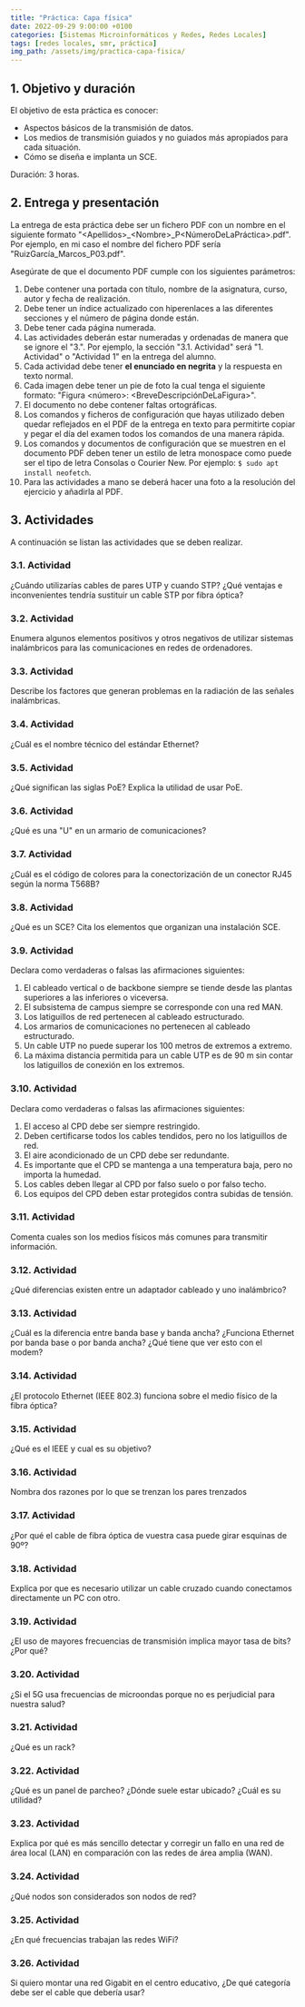 ```yaml
---
title: "Práctica: Capa física"
date: 2022-09-29 9:00:00 +0100
categories: [Sistemas Microinformáticos y Redes, Redes Locales]
tags: [redes locales, smr, práctica]
img_path: /assets/img/practica-capa-fisica/
---
```


## 1. Objetivo y duración

El objetivo de esta práctica es conocer:

- Aspectos básicos de la transmisión de datos.
- Los medios de transmisión guiados y no guiados más apropiados para cada situación.
- Cómo se diseña e implanta un SCE.

Duración: 3 horas.

## 2. Entrega y presentación

La entrega de esta práctica debe ser un fichero PDF con un nombre en el siguiente formato "\<Apellidos\>_\<Nombre\>_P\<NúmeroDeLaPráctica\>.pdf". Por ejemplo, en mi caso el nombre del fichero PDF sería "RuizGarcía_Marcos_P03.pdf".

Asegúrate de que el documento PDF cumple con los siguientes parámetros:

1. Debe contener una portada con título, nombre de la asignatura, curso, autor y fecha de realización.
2. Debe tener un índice actualizado con hiperenlaces a las diferentes secciones y el número de página donde están.
3. Debe tener cada página numerada.
4. Las actividades deberán estar numeradas y ordenadas de manera que se ignore el "3.". Por ejemplo, la sección "3.1. Actividad" será "1. Actividad" o "Actividad 1" en la entrega del alumno.
5. Cada actividad debe tener **el enunciado en negrita** y la respuesta en texto normal.
6. Cada imagen debe tener un pie de foto la cual tenga el siguiente formato: "Figura \<número\>: \<BreveDescripciónDeLaFigura\>".
7. El documento no debe contener faltas ortográficas.
8. Los comandos y ficheros de configuración que hayas utilizado deben quedar reflejados en el PDF de la entrega en texto para permitirte copiar y pegar el día del examen todos los comandos de una manera rápida.
9. Los comandos y documentos de configuración que se muestren en el documento PDF deben tener un estilo de letra monospace como puede ser el tipo de letra Consolas o Courier New. Por ejemplo: `$ sudo apt install neofetch`.
10. Para las actividades a mano se deberá hacer una foto a la resolución del ejercicio y añadirla al PDF. 

## 3. Actividades

A continuación se listan las actividades que se deben realizar.

### 3.1. Actividad
¿Cuándo utilizarías cables de pares UTP y cuando STP? ¿Qué ventajas e inconvenientes tendría sustituir un cable STP por fibra óptica?

### 3.2. Actividad
Enumera algunos elementos positivos y otros negativos de utilizar sistemas inalámbricos para las comunicaciones en redes de ordenadores.

### 3.3. Actividad
Describe los factores que generan problemas en la radiación de las señales inalámbricas.

### 3.4. Actividad

¿Cuál es el nombre técnico del estándar Ethernet?

### 3.5. Actividad

¿Qué significan las siglas PoE? Explica la utilidad de usar PoE.

### 3.6. Actividad
¿Qué es una "U" en un armario de comunicaciones?

### 3.7. Actividad
¿Cuál es el código de colores para la conectorización de un conector RJ45 según la norma T568B?

### 3.8. Actividad

¿Qué es un SCE? Cita los elementos que organizan una instalación SCE.

### 3.9. Actividad
Declara como verdaderas o falsas las afirmaciones siguientes:

1. El cableado vertical o de backbone siempre se tiende desde las plantas superiores a las inferiores o viceversa.
2. El subsistema de campus siempre se corresponde con una red MAN.
3. Los latiguillos de red pertenecen al cableado estructurado.
4. Los armarios de comunicaciones no pertenecen al cableado estructurado.
5. Un cable UTP no puede superar los 100 metros de extremos a extremo.
6. La máxima distancia permitida para un cable UTP es de 90 m sin contar los latiguillos de conexión en los extremos.

### 3.10. Actividad
Declara como verdaderas o falsas las afirmaciones siguientes:
1. El acceso al CPD debe ser siempre restringido.
2. Deben certificarse todos los cables tendidos, pero no los latiguillos de red.
3. El aire acondicionado de un CPD debe ser redundante.
4. Es importante que el CPD se mantenga a una temperatura baja, pero no importa la humedad.
5. Los cables deben llegar al CPD por falso suelo o por falso techo.
6. Los equipos del CPD deben estar protegidos contra subidas de tensión.

### 3.11. Actividad

Comenta cuales son los medios físicos más comunes para transmitir información.

### 3.12. Actividad

¿Qué diferencias existen entre un adaptador cableado y uno inalámbrico?

### 3.13. Actividad

¿Cuál es la diferencia entre banda base y banda ancha? ¿Funciona Ethernet por banda base o por banda ancha? ¿Qué tiene que ver esto con el modem?

### 3.14. Actividad

¿El protocolo Ethernet (IEEE 802.3) funciona sobre el medio físico de la fibra óptica?

### 3.15. Actividad

¿Qué es el IEEE y cual es su objetivo?

### 3.16. Actividad

Nombra dos razones por lo que se trenzan los pares trenzados

### 3.17. Actividad

¿Por qué el cable de fibra óptica de vuestra casa puede girar esquinas de 90º?

### 3.18. Actividad

Explica por que es necesario utilizar un cable cruzado cuando conectamos directamente un PC con otro.

### 3.19. Actividad

¿El uso de mayores frecuencias de transmisión implica mayor tasa de bits? ¿Por qué?

### 3.20. Actividad

¿Si el 5G usa frecuencias de microondas porque no es perjudicial para nuestra salud?

### 3.21. Actividad
¿Qué es un rack? 

### 3.22. Actividad

¿Qué es un panel de parcheo? ¿Dónde suele estar ubicado? ¿Cuál es su utilidad?

### 3.23. Actividad

Explica por qué es más sencillo detectar y corregir un fallo en una red de área local (LAN) en comparación con las redes de área amplia (WAN).

### 3.24. Actividad

¿Qué nodos son considerados son nodos de red?

### 3.25. Actividad

¿En qué frecuencias trabajan las redes WiFi?

### 3.26. Actividad

Si quiero montar una red Gigabit en el centro educativo, ¿De qué categoría debe ser el cable que debería usar?